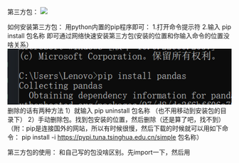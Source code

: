 第三方包：
  ![](https://github.com/Autumn61q/PythonStudyNote/commit/22504ff6bdf3b7600c3a6449fca429f364d0b111)

如何安装第三方包：
  用python内置的pip程序即可：
    1.打开命令提示符
    2.输入 pip install 包名称   即可通过网络快速安装第三方包(安装的位置和你输入命令的位置没啥关系）
    ![](https://github.com/Autumn61q/PythonStudyNote/blob/main/imagines/%E5%BE%AE%E4%BF%A1%E5%9B%BE%E7%89%87_20231203121443.png)
    删除的话有两种方法
      1）就输入 pip uninstall 包名称  （也不用移动到安装包的目录下）
      2）手动删除包。找到包安装的位置，然后删除（还是算了吧，找不到）
  （附：pip是连接国外的网站，所以有时候很慢，然后下载的时候就可以用如下命令：
       pip install -i https://pypi.tuna.tsinghua.edu.cn/simple 包名称）

第三方包的使用：
  和自己写的包没啥区别。先import一下，然后用
